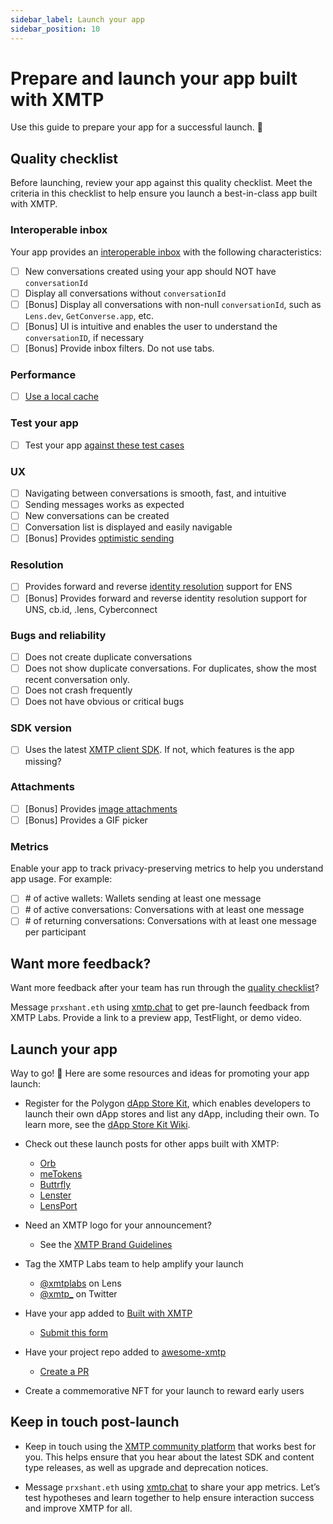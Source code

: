 ```yaml
---
sidebar_label: Launch your app
sidebar_position: 10
---
```


# Prepare and launch your app built with XMTP

Use this guide to prepare your app for a successful launch. 🚀

## Quality checklist

Before launching, review your app against this quality checklist. Meet the criteria in this checklist to help ensure you launch a best-in-class app built with XMTP.

### Interoperable inbox

Your app provides an [interoperable inbox](/docs/concepts/interoperable-inbox) with the following characteristics:

- [ ] New conversations created using your app should NOT have `conversationId`
- [ ] Display all conversations without `conversationId`
- [ ] [Bonus] Display all conversations with non-null `conversationId`, such as `Lens.dev`, `GetConverse.app`, etc.
- [ ] [Bonus] UI is intuitive and enables the user to understand the `conversationID`, if necessary
- [ ] [Bonus] Provide inbox filters. Do not use tabs.

### Performance

- [ ] [Use a local cache](/docs/tutorials/performance)

### Test your app

- [ ] Test your app [against these test cases](/docs/tutorials/test-your-app)

### UX

- [ ] Navigating between conversations is smooth, fast, and intuitive
- [ ] Sending messages works as expected
- [ ] New conversations can be created
- [ ] Conversation list is displayed and easily navigable
- [ ] [Bonus] Provides [optimistic sending](/docs/tutorials/optimistic-sending)

### Resolution

- [ ] Provides forward and reverse [identity resolution](/docs/tutorials/identity-resolution) support for ENS
- [ ] [Bonus] Provides forward and reverse identity resolution support for UNS, cb.id, .lens, Cyberconnect

### Bugs and reliability

- [ ] Does not create duplicate conversations
- [ ] Does not show duplicate conversations. For duplicates, show the most recent conversation only.
- [ ] Does not crash frequently
- [ ] Does not have obvious or critical bugs

### SDK version

- [ ] Uses the latest [XMTP client SDK](/docs/introduction#sdks). If not, which features is the app missing?

### Attachments

- [ ] [Bonus] Provides [image attachments](/docs/build/attachments)
- [ ] [Bonus] Provides a GIF picker

### Metrics

Enable your app to track privacy-preserving metrics to help you understand app usage. For example:

- [ ] \# of active wallets: Wallets sending at least one message
- [ ] \# of active conversations: Conversations with at least one message
- [ ] \# of returning conversations: Conversations with at least one message per participant

## Want more feedback?

Want more feedback after your team has run through the [quality checklist](#quality-checklist)?

Message `prxshant.eth` using [xmtp.chat](https://xmtp.chat/) to get pre-launch feedback from XMTP Labs. Provide a link to a preview app, TestFlight, or demo video.

## Launch your app

Way to go! 🎉 Here are some resources and ideas for promoting your app launch:

- Register for the Polygon [dApp Store Kit](https://docs.dappstorekit.io/docs/how%20to%20use%20the%20dapp%20store%20kit/dapp-registry-management/), which enables developers to launch their own dApp stores and list any dApp, including their own. To learn more, see the [dApp Store Kit Wiki](https://polygontechnology.notion.site/dApp-Store-Kit-Wiki-a3a9e7518b80400589aee8164550838e).

- Check out these launch posts for other apps built with XMTP:

  - [Orb](https://twitter.com/orbapp_/status/1618659601154715649?s=20)
  - [meTokens](https://twitter.com/meTokens/status/1597983759462436870?s=20&t=wHy9mBrNR5ri146CbhCMUw)
  - [Buttrfly](https://twitter.com/0xMoe_/status/1603126849852563456?s=20&t=wHy9mBrNR5ri146CbhCMUw)
  - [Lenster](https://twitter.com/lensterxyz/status/1588203593257009152?s=20&t=wHy9mBrNR5ri146CbhCMUw)
  - [LensPort](https://twitter.com/lensport_io/status/1602370688139939841?s=20&t=wHy9mBrNR5ri146CbhCMUw)

- Need an XMTP logo for your announcement?

  - See the [XMTP Brand Guidelines](https://github.com/xmtp/brand)

- Tag the XMTP Labs team to help amplify your launch

  - [@xmtplabs](https://lenster.xyz/u/xmtplabs) on Lens
  - [@xmtp\_](https://twitter.com/xmtp_) on Twitter

- Have your app added to [Built with XMTP](/built-with-xmtp)

  - [Submit this form](https://forms.gle/p1VgVtkoGfHXANXt5)

- Have your project repo added to [awesome-xmtp](https://github.com/xmtp/awesome-xmtp)

  - [Create a PR](https://github.com/xmtp/awesome-xmtp)

- Create a commemorative NFT for your launch to reward early users

## Keep in touch post-launch

- Keep in touch using the [XMTP community platform](/docs/contribute) that works best for you. This helps ensure that you hear about the latest SDK and content type releases, as well as upgrade and deprecation notices.

- Message `prxshant.eth` using [xmtp.chat](https://xmtp.chat/) to share your app metrics. Let’s test hypotheses and learn together to help ensure interaction success and improve XMTP for all.
